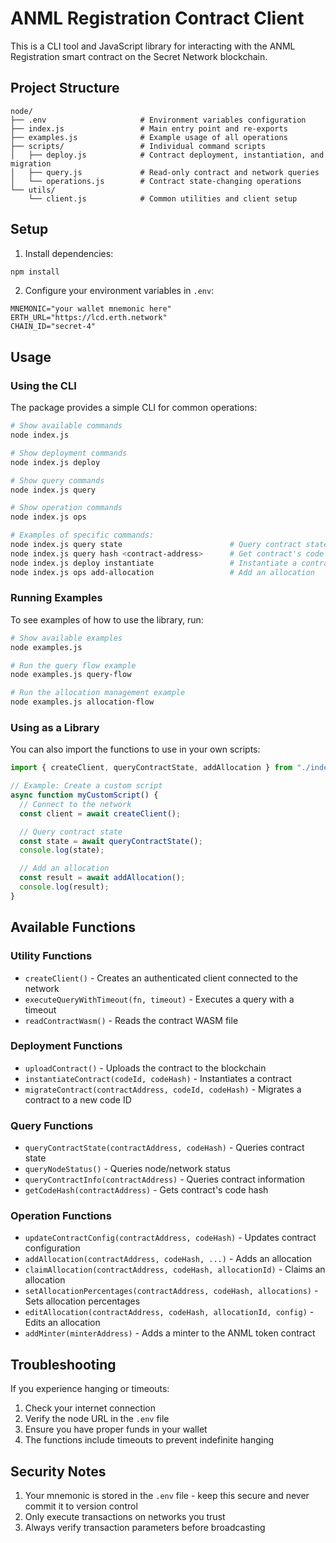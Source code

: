 # ANML Registration Contract Client

This is a CLI tool and JavaScript library for interacting with the ANML Registration smart contract on the Secret Network blockchain.

## Project Structure

```
node/
├── .env                     # Environment variables configuration
├── index.js                 # Main entry point and re-exports
├── examples.js              # Example usage of all operations
├── scripts/                 # Individual command scripts
│   ├── deploy.js            # Contract deployment, instantiation, and migration
│   ├── query.js             # Read-only contract and network queries
│   └── operations.js        # Contract state-changing operations
└── utils/
    └── client.js            # Common utilities and client setup
```

## Setup

1. Install dependencies:

```bash
npm install
```

2. Configure your environment variables in `.env`:

```
MNEMONIC="your wallet mnemonic here"
ERTH_URL="https://lcd.erth.network"
CHAIN_ID="secret-4"
```

## Usage

### Using the CLI

The package provides a simple CLI for common operations:

```bash
# Show available commands
node index.js

# Show deployment commands
node index.js deploy

# Show query commands
node index.js query

# Show operation commands
node index.js ops

# Examples of specific commands:
node index.js query state                        # Query contract state
node index.js query hash <contract-address>      # Get contract's code hash
node index.js deploy instantiate                 # Instantiate a contract
node index.js ops add-allocation                 # Add an allocation
```

### Running Examples

To see examples of how to use the library, run:

```bash
# Show available examples
node examples.js

# Run the query flow example
node examples.js query-flow

# Run the allocation management example
node examples.js allocation-flow
```

### Using as a Library

You can also import the functions to use in your own scripts:

```javascript
import { createClient, queryContractState, addAllocation } from "./index.js";

// Example: Create a custom script
async function myCustomScript() {
  // Connect to the network
  const client = await createClient();

  // Query contract state
  const state = await queryContractState();
  console.log(state);

  // Add an allocation
  const result = await addAllocation();
  console.log(result);
}
```

## Available Functions

### Utility Functions

- `createClient()` - Creates an authenticated client connected to the network
- `executeQueryWithTimeout(fn, timeout)` - Executes a query with a timeout
- `readContractWasm()` - Reads the contract WASM file

### Deployment Functions

- `uploadContract()` - Uploads the contract to the blockchain
- `instantiateContract(codeId, codeHash)` - Instantiates a contract
- `migrateContract(contractAddress, codeId, codeHash)` - Migrates a contract to a new code ID

### Query Functions

- `queryContractState(contractAddress, codeHash)` - Queries contract state
- `queryNodeStatus()` - Queries node/network status
- `queryContractInfo(contractAddress)` - Queries contract information
- `getCodeHash(contractAddress)` - Gets contract's code hash

### Operation Functions

- `updateContractConfig(contractAddress, codeHash)` - Updates contract configuration
- `addAllocation(contractAddress, codeHash, ...)` - Adds an allocation
- `claimAllocation(contractAddress, codeHash, allocationId)` - Claims an allocation
- `setAllocationPercentages(contractAddress, codeHash, allocations)` - Sets allocation percentages
- `editAllocation(contractAddress, codeHash, allocationId, config)` - Edits an allocation
- `addMinter(minterAddress)` - Adds a minter to the ANML token contract

## Troubleshooting

If you experience hanging or timeouts:

1. Check your internet connection
2. Verify the node URL in the `.env` file
3. Ensure you have proper funds in your wallet
4. The functions include timeouts to prevent indefinite hanging

## Security Notes

1. Your mnemonic is stored in the `.env` file - keep this secure and never commit it to version control
2. Only execute transactions on networks you trust
3. Always verify transaction parameters before broadcasting

